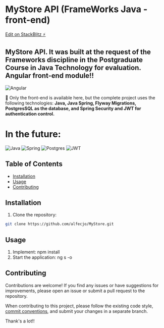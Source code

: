 # MyStore API (FrameWorks Java - front-end)

[Edit on StackBlitz ⚡️](https://stackblitz.com/edit/1wz4z6)

## MyStore API. It was built at the request of the Frameworks discipline in the Postgraduate Course in Java Technology for evaluation. Angular front-end module!!

![Angular](https://img.shields.io/badge/angular-%23DD0031.svg?style=for-the-badge&logo=angular&logoColor=white)

🎉 Only the front-end is available here, but the complete project uses the following technologies: **Java, Java Spring, Flyway Migrations, PostgresSQL as the database, and Spring Security and JWT for authentication control.**

# In the future:

![Java](https://img.shields.io/badge/java-%23ED8B00.svg?style=for-the-badge&logo=openjdk&logoColor=white)
![Spring](https://img.shields.io/badge/spring-%236DB33F.svg?style=for-the-badge&logo=spring&logoColor=white)
![Postgres](https://img.shields.io/badge/postgres-%23316192.svg?style=for-the-badge&logo=postgresql&logoColor=white)
![JWT](https://img.shields.io/badge/JWT-black?style=for-the-badge&logo=JSON%20web%20tokens)



## Table of Contents

- [Installation](#installation)
- [Usage](#usage)
- [Contributing](#contributing)

## Installation

1. Clone the repository:

```bash
git clone https://github.com/alfecjo/MyStore.git
```

## Usage

1. Implement: npm install
2. Start the application: ng s -o

## Contributing

Contributions are welcome! If you find any issues or have suggestions for improvements, please open an issue or submit a pull request to the repository.

When contributing to this project, please follow the existing code style, [commit conventions](https://www.conventionalcommits.org/en/v1.0.0/), and submit your changes in a separate branch.

Thank's a lot!!




